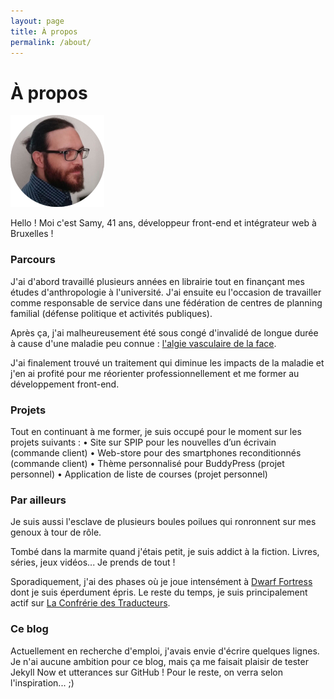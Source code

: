 ```yaml
---
layout: page
title: À propos
permalink: /about/
---
```


# À propos

![Photo CV.png](https://github.com/Yoplala/yoplala.github.io/blob/master/images/PhotoCV.png)
<div id="first">
Hello ! Moi c'est Samy, 41 ans, développeur front-end et intégrateur web à Bruxelles !
</div>

<div id="second" style="float:left;">
	
### Parcours

J'ai d'abord travaillé plusieurs années en librairie tout en finançant mes études d'anthropologie à l'université. J'ai ensuite eu l'occasion de travailler comme responsable de service dans une fédération de centres de planning familial (défense politique et activités publiques). 

Après ça, j'ai malheureusement été sous congé d'invalidé de longue durée à cause d'une maladie peu connue : [l'algie vasculaire de la face](https://fr.wikipedia.org/wiki/Algie_vasculaire_de_la_face).

J'ai finalement trouvé un traitement qui diminue les impacts de la maladie et j'en ai profité pour me réorienter professionnellement et me former au développement front-end. 


### Projets

Tout en continuant à me former, je suis occupé pour le moment sur les projets suivants :
	• Site sur SPIP pour les nouvelles d’un écrivain (commande client)
	• Web-store pour des smartphones reconditionnés (commande client)
	• Thème personnalisé pour BuddyPress (projet personnel)
	• Application de liste de courses (projet personnel)


### Par ailleurs

Je suis aussi l'esclave de plusieurs boules poilues qui ronronnent sur mes genoux à tour de rôle.

Tombé dans la marmite quand j'étais petit, je suis addict à la fiction. Livres, séries, jeux vidéos... Je prends de tout !

Sporadiquement, j'ai des phases où je joue intensément à [Dwarf Fortress](https://www.bay12games.com/dwarves/) dont je suis éperdument épris. Le reste du temps, je suis principalement actif sur [La Confrérie des Traducteurs](https://www.confrerie-des-traducteurs.fr/).


### Ce blog

Actuellement en recherche d'emploi, j'avais envie d'écrire quelques lignes. Je n'ai aucune ambition pour ce blog, mais ça me faisait plaisir de tester Jekyll Now et utterances  sur GitHub ! Pour le reste, on verra selon l'inspiration... ;) 
</div>

